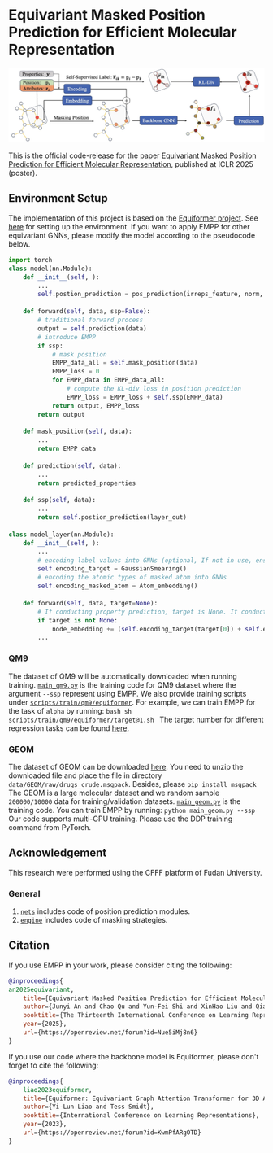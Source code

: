 # Equivariant Masked Position Prediction for Efficient Molecular Representation

![The overreview of EMPP](overreview.jpg)

This is the official code-release for the paper [Equivariant Masked Position Prediction for Efficient Molecular Representation](https://openreview.net/forum?id=Nue5iMj8n6), published at ICLR 2025 (poster).

## Environment Setup ##

The implementation of this project is based on the [Equiformer project](https://github.com/atomicarchitects/equiformer?tab=readme-ov-file). See [here](env_setup.md) for setting up the environment. If you want to apply EMPP for other equivariant GNNs, please modify the model according to the pseudocode below.
```python
import torch
class model(nn.Module):
    def __init__(self, ):
        ...
        self.postion_prediction = pos_prediction(irreps_feature, norm, irreps_node_embedding)
    
    def forward(self, data, ssp=False):
        # traditional forward process
        output = self.prediction(data)
        # introduce EMPP
        if ssp:
            # mask position
            EMPP_data_all = self.mask_position(data)
            EMPP_loss = 0
            for EMPP_data in EMPP_data_all:
                # compute the KL-div loss in position prediction
                EMPP_loss = EMPP_loss + self.ssp(EMPP_data)
            return output, EMPP_loss
        return output
    
    def mask_position(self, data):
        ...
        return EMPP_data

    def prediction(self, data):
        ...
        return predicted_properties

    def ssp(self, data):
        ...
        return self.postion_prediction(layer_out)

class model_layer(nn.Module):
    def __init__(self, ):
        ...
        # encoding label values into GNNs (optional, If not in use, ensure that the input is an equilibrium molecule.)
        self.encoding_target = GaussianSmearing()
        # encoding the atomic types of masked atom into GNNs
        self.encoding_masked_atom = Atom_embedding()
    
    def forward(self, data, target=None):
        # If conducting property prediction, target is None. If conducting position prediction, target is a tuple where (label_value, masked_atom_type)
        if target is not None:
            node_embedding += (self.encoding_target(target[0]) + self.encoding_masked_atom(target[1]))[data.batch]
        ...
```

### QM9

The dataset of QM9 will be automatically downloaded when running training. [`main_qm9.py`](main_qm9.py) is the training code for QM9 dataset where the argument `--ssp` represent using EMPP. We also provide training scripts under [`scripts/train/qm9/equiformer`](scripts/train/qm9/equiformer).
For example, we can train EMPP for the task of `alpha` by running:
    ```bash
        sh scripts/train/qm9/equiformer/target@1.sh
    ```
The target number for different regression tasks can be found [here](https://pytorch-geometric.readthedocs.io/en/latest/generated/torch_geometric.datasets.QM9.html#torch_geometric.datasets.QM9).

### GEOM

The dataset of GEOM can be downloaded [here](https://dataverse.harvard.edu/file.xhtml?fileId=4360331&version=2.0). You need to unzip the downloaded file and place the file in directory `data/GEOM/raw/drugs_crude.msgpack`. Besides, please `pip install msgpack`
The GEOM is a large molecular dataset and we random sample `200000/10000` data for training/validation datasets. [`main_geom.py`](main_geom.py) is the training code. You can train EMPP by running:
    ```python main_geom.py --ssp```
Our code supports multi-GPU training. Please use the DDP training command from PyTorch.

## Acknowledgement ##

This research were performed using the CFFF platform of Fudan University. 

### General 

1. [`nets`](nets) includes code of position prediction modules.
2. [`engine`](engine.py) includes code of masking strategies.

## Citation ##

If you use EMPP in your work, please consider citing the following:
```bibtex
@inproceedings{
an2025equivariant,
    title={Equivariant Masked Position Prediction for Efficient Molecular Representation},
    author={Junyi An and Chao Qu and Yun-Fei Shi and XinHao Liu and Qianwei Tang and Fenglei Cao and Yuan Qi},
    booktitle={The Thirteenth International Conference on Learning Representations},
    year={2025},
    url={https://openreview.net/forum?id=Nue5iMj8n6}
}
```

If you use our code where the backbone model is Equiformer, please don't forget to cite the following:
```bibtex
@inproceedings{
    liao2023equiformer,
    title={Equiformer: Equivariant Graph Attention Transformer for 3D Atomistic Graphs},
    author={Yi-Lun Liao and Tess Smidt},
    booktitle={International Conference on Learning Representations},
    year={2023},
    url={https://openreview.net/forum?id=KwmPfARgOTD}
}
```
 


